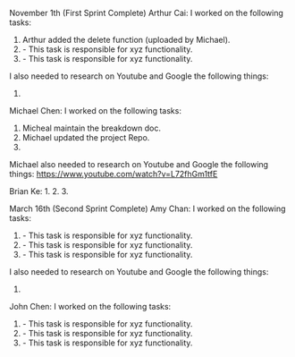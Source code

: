 November 1th (First Sprint Complete)
Arthur Cai:
I worked on the following tasks:
1. Arthur added the delete function (uploaded by Michael).
2. <Insert Some Task Here> - This task is responsible for xyz functionality.
3. <Insert Some Task Here> - This task is responsible for xyz functionality.

I also needed to research on Youtube and Google the following things:
1. <Insert Video or Link to thing you needed to research>

Michael Chen:
I worked on the following tasks:
1. Micheal maintain the breakdown doc.
2. Michael updated the project Repo.
3. 

Michael also needed to research on Youtube and Google the following things:
https://www.youtube.com/watch?v=L72fhGm1tfE

Brian Ke:
1.
2.
3.

March 16th (Second Sprint Complete)
Amy Chan:
I worked on the following tasks:
1. <Insert Some Task Here> - This task is responsible for xyz functionality.
2. <Insert Some Task Here> - This task is responsible for xyz functionality.
3. <Insert Some Task Here> - This task is responsible for xyz functionality.

I also needed to research on Youtube and Google the following things:
1. <Insert Video or Link to thing you needed to research>

John Chen:
I worked on the following tasks:
1. <Insert Some Task Here> - This task is responsible for xyz functionality.
2. <Insert Some Task Here> - This task is responsible for xyz functionality.
3. <Insert Some Task Here> - This task is responsible for xyz functionality.
